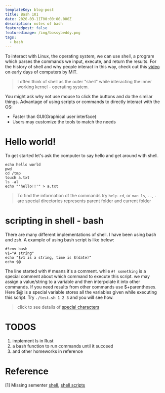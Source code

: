 ```yaml
---
templateKey: blog-post
title: Bash 101
date: 2020-03-11T00:00:00.000Z
description: notes of bash 
featuredpost: false
featuredimage: /img/bossybeddy.png
tags:
  - bash
---
```

To interact with Linux, the operating system, we can use shell, a program which parses the commands we input, execute, and return the results. For the history of shell and why people interact in this way, check out this [video](https://youtu.be/Q07PhW5sCEk) on early days of computers by MIT.

> I often think of shell as the outer "shell" while interacting the inner working kernel - operating system.

You might ask why not use mouse to click the buttons and do the similar things. Advantage of using scripts or commands to directly interact with the OS:
* Faster than GUI(Graphical user interface)
* Users may customize the tools to match the needs

# Hello world!
To get started let's ask the computer to say hello and get around with shell.
```
echo hello world
pwd
cd /tmp
touch a.txt
ls -al
echo "'hello!!'" > a.txt
```
> To find the information of the commands try `help cd`, or `man ls`, `..`, `.` are special directories represents parent folder and current folder

# scripting in shell - bash
There are many different implementations of shell. I have been using bash and zsh. A example of using bash script is like below:

```
#!env bash
v1="A string"
echo "$v1 is a string, time is $(date)"
echo $@
```
The line started with # means it's a comment. while `#! something` is a special comment about which command to execute this script. we may assign a value/string to a variable and then interpolate it into other commands. 
If you need results from other commands use $+parentheses. Here $@ is a special variable stores all the variables given while executing this script. Try `./test.sh 1 2 3` and you will see how.
> click to see details of [special characters](https://www.tldp.org/LDP/abs/html/special-chars.html)


# TODOS
1. implement ls in Rust
2. a bash function to run commands until it succeed
3. and other homeworks in reference


# Reference
[1] Missing sementer [shell](https://missing.csail.mit.edu/2020/course-shell/), [shell
scripts](https://missing.csail.mit.edu/2020/shell-tools/)
